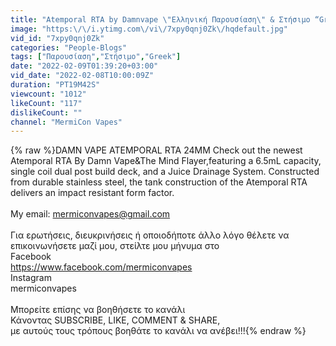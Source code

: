 ```yaml
---
title: "Atemporal RTA by Damnvape \"Ελληνική Παρουσίαση\" & Στήσιμο “Greek review“"
image: "https:\/\/i.ytimg.com\/vi\/7xpy0qnj0Zk\/hqdefault.jpg"
vid_id: "7xpy0qnj0Zk"
categories: "People-Blogs"
tags: ["Παρουσίαση","Στήσιμο","Greek"]
date: "2022-02-09T01:39:20+03:00"
vid_date: "2022-02-08T10:00:09Z"
duration: "PT19M42S"
viewcount: "1012"
likeCount: "117"
dislikeCount: ""
channel: "MermiCon Vapes"
---
```

{% raw %}DAMN VAPE ATEMPORAL RTA 24MM Check out the newest Atemporal RTA By Damn Vape&amp;The Mind Flayer,featuring a 6.5mL capacity, single coil dual post build deck, and a Juice Drainage System. Constructed from durable stainless steel, the tank construction of the Atemporal RTA delivers an impact resistant form factor. <br /><br />My email: mermiconvapes@gmail.com<br /><br />Για ερωτήσεις, διευκρινήσεις ή οποιοδήποτε άλλο λόγο θέλετε να επικοινωνήσετε μαζί μου, στείλτε μου μήνυμα στο<br /> Facebook<br /><a rel="nofollow" target="blank" href="https://www.facebook.com/mermiconvapes">https://www.facebook.com/mermiconvapes</a><br />Instagram<br />mermiconvapes<br /><br />Μπορείτε επίσης να βοηθήσετε το κανάλι <br />Κάνοντας SUBSCRIBE, LIKE, COMMENT &amp; SHARE, <br />με αυτούς τους τρόπους βοηθάτε το κανάλι να ανέβει!!!{% endraw %}
